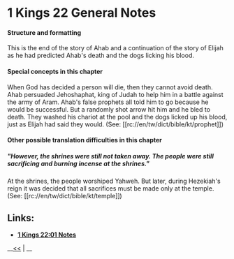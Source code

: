 # 1 Kings 22 General Notes #

#### Structure and formatting ####

This is the end of the story of Ahab and a continuation of the story of Elijah as he had predicted Ahab's death and the dogs licking his blood. 

#### Special concepts in this chapter ####

When God has decided a person will die, then they cannot avoid death. Ahab persuaded Jehoshaphat, king of Judah to help him in a battle against the army of Aram. Ahab's false prophets all told him to go because he would be successful. But a randomly shot arrow hit him and he bled to death. They washed his chariot at the pool and the dogs licked up his blood, just as Elijah had said they would. (See: [[rc://en/tw/dict/bible/kt/prophet]])

#### Other possible translation difficulties in this chapter ####

##### "However, the shrines were still not taken away. The people were still sacrificing and burning incense at the shrines." #####
At the shrines, the people worshiped Yahweh. But later, during Hezekiah's reign it was decided that all sacrifices must be made only at the temple. (See: [[rc://en/tw/dict/bible/kt/temple]])

## Links: ##

* __[1 Kings 22:01 Notes](./01.md)__

__[<<](../21/intro.md) | __
